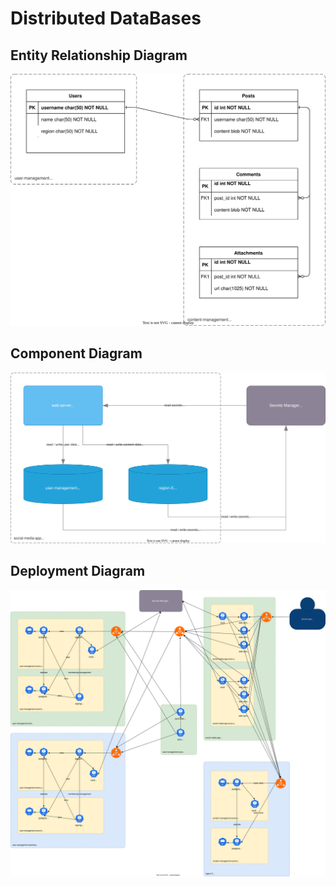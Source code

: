 # Distributed DataBases

## Entity Relationship Diagram

![erd](/docs/diagrams/entity-relationship-diagram.drawio.svg)

## Component Diagram

![component-diagram](/docs/diagrams/component-diagram.drawio.svg)

## Deployment Diagram

![deployment-diagram](/docs/diagrams/deployment-diagram.drawio.svg)
